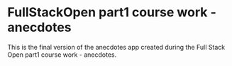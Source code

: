 # FullStackOpen part1 course work - anecdotes

This is the final version of the anecdotes app created during the Full Stack Open part1 course work - anecdotes.
